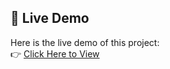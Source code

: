 ## 🔗 Live Demo

Here is the live demo of this project:  
👉 [Click Here to View](https://tariqali97.github.io/Coffee-Shop-Website/coffee_shop_website/index.html)
